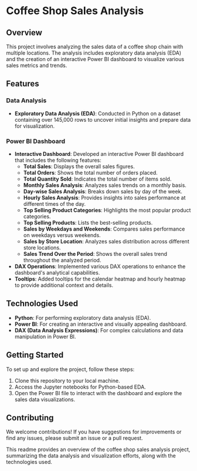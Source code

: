 

# Coffee Shop Sales Analysis

## Overview
This project involves analyzing the sales data of a coffee shop chain with multiple locations. The analysis includes exploratory data analysis (EDA) and the creation of an interactive Power BI dashboard to visualize various sales metrics and trends.

## Features

### Data Analysis
- **Exploratory Data Analysis (EDA)**: Conducted in Python on a dataset containing over 145,000 rows to uncover initial insights and prepare data for visualization.

### Power BI Dashboard
- **Interactive Dashboard**: Developed an interactive Power BI dashboard that includes the following features:
  - **Total Sales**: Displays the overall sales figures.
  - **Total Orders**: Shows the total number of orders placed.
  - **Total Quantity Sold**: Indicates the total number of items sold.
  - **Monthly Sales Analysis**: Analyzes sales trends on a monthly basis.
  - **Day-wise Sales Analysis**: Breaks down sales by day of the week.
  - **Hourly Sales Analysis**: Provides insights into sales performance at different times of the day.
  - **Top Selling Product Categories**: Highlights the most popular product categories.
  - **Top Selling Products**: Lists the best-selling products.
  - **Sales by Weekdays and Weekends**: Compares sales performance on weekdays versus weekends.
  - **Sales by Store Location**: Analyzes sales distribution across different store locations.
  - **Sales Trend Over the Period**: Shows the overall sales trend throughout the analyzed period.
- **DAX Operations**: Implemented various DAX operations to enhance the dashboard's analytical capabilities.
- **Tooltips**: Added tooltips for the calendar heatmap and hourly heatmap to provide additional context and details.

## Technologies Used
- **Python**: For performing exploratory data analysis (EDA).
- **Power BI**: For creating an interactive and visually appealing dashboard.
- **DAX (Data Analysis Expressions)**: For complex calculations and data manipulation in Power BI.

## Getting Started
To set up and explore the project, follow these steps:
1. Clone this repository to your local machine.
2. Access the Jupyter notebooks for Python-based EDA.
3. Open the Power BI file to interact with the dashboard and explore the sales data visualizations.

## Contributing
We welcome contributions! If you have suggestions for improvements or find any issues, please submit an issue or a pull request.



This readme provides an overview of the coffee shop sales analysis project, summarizing the data analysis and visualization efforts, along with the technologies used.
